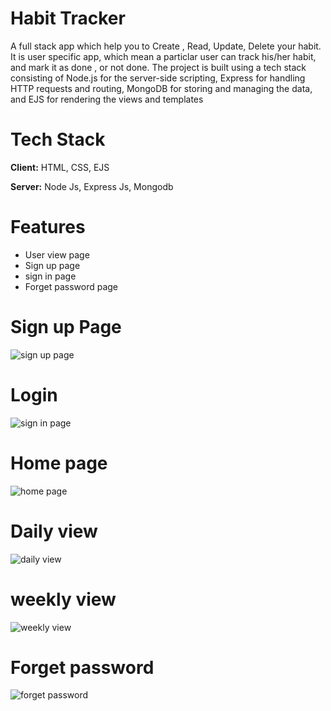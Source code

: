 # Habit Tracker

A full stack app which help you to Create , Read, Update, Delete your habit. It is user specific app, which mean a particlar user can track his/her habit, and mark it as done , or not done. The project is built using a tech stack consisting of Node.js for the server-side scripting, Express for handling HTTP requests and routing, MongoDB for storing and managing the data, and EJS for rendering the views and templates


# Tech Stack

**Client:** HTML, CSS, EJS

**Server:** Node Js, Express Js, Mongodb


# Features

- User view page
- Sign up page
- sign in page
- Forget password page

# Sign up Page
![sign up page](https://github.com/TripurariPandit/nodejshabittracker/assets/134164353/3df10d41-0d58-4ab2-9df9-85f0135e732d)

# Login
![sign in page](https://github.com/TripurariPandit/nodejshabittracker/assets/134164353/2b70f800-e9e6-404e-95de-f39a2e6c177c)

# Home page
![home page](https://github.com/TripurariPandit/nodejshabittracker/assets/134164353/44ff2eac-fc92-4250-aaa5-f6540ccb66b7)

# Daily view
![daily view](https://github.com/TripurariPandit/nodejshabittracker/assets/134164353/c4b4eff9-6dbd-47c5-b9d7-606d85d1924b)

# weekly view
![weekly view](https://github.com/TripurariPandit/nodejshabittracker/assets/134164353/8a0f9f0c-78fb-4996-aca4-8f71938e2334)

# Forget password
![forget password](https://github.com/TripurariPandit/nodejshabittracker/assets/134164353/e8d8ae55-f6f5-4dbd-a067-0406c41750ed)

